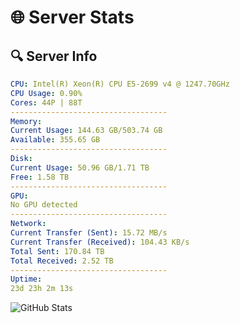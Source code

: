 # 🌐 Server Stats
## 🔍 Server Info
```yaml
CPU: Intel(R) Xeon(R) CPU E5-2699 v4 @ 1247.70GHz
CPU Usage: 0.90%
Cores: 44P | 88T
-----------------------------------
Memory:
Current Usage: 144.63 GB/503.74 GB
Available: 355.65 GB
-----------------------------------
Disk:
Current Usage: 50.96 GB/1.71 TB
Free: 1.58 TB
-----------------------------------
GPU:
No GPU detected
-----------------------------------
Network:
Current Transfer (Sent): 15.72 MB/s
Current Transfer (Received): 104.43 KB/s
Total Sent: 170.84 TB
Total Received: 2.52 TB
-----------------------------------
Uptime:
23d 23h 2m 13s
```
![GitHub Stats](https://img.shields.io/badge/Updated-2025-03-03_21:45:31-blue)